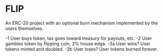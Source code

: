 # FLIP

An ERC-20 project with an optional burn mechanism implemented by the users themselves.

-1 User buys token, tax goes toward treasury for payouts, etc.
-2 User gambles token by flipping coin, 2% house edge.
-3a User wins? User tokens minted and doubled.
-3b User loses? User tokens burned forever.
